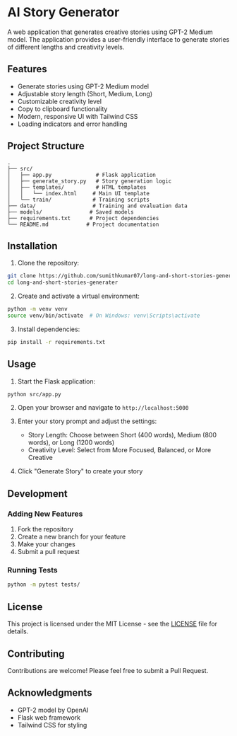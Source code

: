 # AI Story Generator

A web application that generates creative stories using GPT-2 Medium model. The application provides a user-friendly interface to generate stories of different lengths and creativity levels.

## Features

- Generate stories using GPT-2 Medium model
- Adjustable story length (Short, Medium, Long)
- Customizable creativity level
- Copy to clipboard functionality
- Modern, responsive UI with Tailwind CSS
- Loading indicators and error handling

## Project Structure

```
.
├── src/
│   ├── app.py              # Flask application
│   ├── generate_story.py   # Story generation logic
│   ├── templates/          # HTML templates
│   │   └── index.html     # Main UI template
│   └── train/             # Training scripts
├── data/                  # Training and evaluation data
├── models/               # Saved models
├── requirements.txt      # Project dependencies
└── README.md            # Project documentation
```

## Installation

1. Clone the repository:
```bash
git clone https://github.com/sumithkumar07/long-and-short-stories-generater.git
cd long-and-short-stories-generater
```

2. Create and activate a virtual environment:
```bash
python -m venv venv
source venv/bin/activate  # On Windows: venv\Scripts\activate
```

3. Install dependencies:
```bash
pip install -r requirements.txt
```

## Usage

1. Start the Flask application:
```bash
python src/app.py
```

2. Open your browser and navigate to `http://localhost:5000`

3. Enter your story prompt and adjust the settings:
   - Story Length: Choose between Short (400 words), Medium (800 words), or Long (1200 words)
   - Creativity Level: Select from More Focused, Balanced, or More Creative

4. Click "Generate Story" to create your story

## Development

### Adding New Features

1. Fork the repository
2. Create a new branch for your feature
3. Make your changes
4. Submit a pull request

### Running Tests

```bash
python -m pytest tests/
```

## License

This project is licensed under the MIT License - see the [LICENSE](LICENSE) file for details.

## Contributing

Contributions are welcome! Please feel free to submit a Pull Request.

## Acknowledgments

- GPT-2 model by OpenAI
- Flask web framework
- Tailwind CSS for styling 